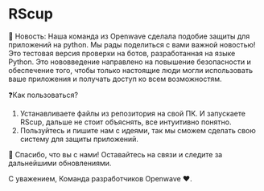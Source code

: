 # RScup
📢 Новость: Наша команда из Openwave сделала подобие защиты для приложений на python.
Мы рады поделиться с вами важной новостью! Это тестовая версия проверки на ботов, разработанная на языке Python. Это нововведение направлено на повышение безопасности и обеспечение того, чтобы только настоящие люди могли использовать ваше приложения и получать доступ ко всем возможностям.

❓Как пользоваться?
1. Устанавливаете файлы из репозитория на свой ПК. И запускаете RScup, дальше не стоит объяснять, все интуитивно понятно.
2. Пользуйтесь и пишите нам с идеями, так мы сможем сделать свою систему для защиты приложений.

🔐 Спасибо, что вы с нами!
Оставайтесь на связи и следите за дальнейшими обновлениями.

С уважением,
Команда разработчиков Openwave ❤.
